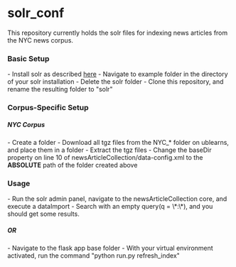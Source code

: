 solr_conf
=========

This repository currently holds the solr files for indexing news articles from the NYC news corpus.

<h3>Basic Setup</h3>
- Install solr as described <a href="http://lucene.apache.org/solr/4_2_1/tutorial.html">here</a>
- Navigate to example folder in the directory of your solr installation
- Delete the solr folder
- Clone this repository, and rename the resulting folder to "solr"

<h3>Corpus-Specific Setup </h3>
<h5> NYC Corpus </h5>
- Create a folder 
- Download all tgz files from the NYC_* folder on ublearns, and place them in a folder
- Extract the tgz files
- Change the baseDir property on line 10 of newsArticleCollection/data-config.xml to the <strong>ABSOLUTE</strong> path of the folder created above

<h3> Usage </h3>
- Run the solr admin panel, navigate to the newsArticleCollection core, and execute a dataImport
- Search with an empty query(q = \*:\*), and you should get some results.

<h5>OR</h5>
- Navigate to the flask app base folder
- With your virtual environment activated, run the command "python run.py refresh_index"

